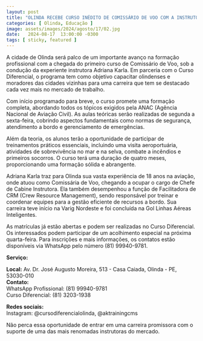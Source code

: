 ```yaml
---
layout: post
title: "OLINDA RECEBE CURSO INÉDITO DE COMISSÁRIO DE VOO COM A INSTRUTORA ADRIANA KARLA"
categories: [ Olinda, Educação ]
image: assets/images/2024/agosto/17/02.jpg
date:   2024-08-17  13:00:00 -0300
tags: [ sticky, featured ]
---
```

A cidade de Olinda será palco de um importante avanço na formação profissional com a chegada do primeiro curso de Comissário de Voo, sob a condução da experiente instrutora Adriana Karla. Em parceria com o Curso Diferencial, o programa tem como objetivo capacitar olindenses e moradores das cidades vizinhas para uma carreira que tem se destacado cada vez mais no mercado de trabalho.

Com início programado para breve, o curso promete uma formação completa, abordando todos os tópicos exigidos pela ANAC (Agência Nacional de Aviação Civil). As aulas teóricas serão realizadas de segunda a sexta-feira, cobrindo aspectos fundamentais como normas de segurança, atendimento a bordo e gerenciamento de emergências. 

Além da teoria, os alunos terão a oportunidade de participar de treinamentos práticos essenciais, incluindo uma visita aeroportuária, atividades de sobrevivência no mar e na selva, combate a incêndios e primeiros socorros. O curso terá uma duração de quatro meses, proporcionando uma formação sólida e abrangente.

Adriana Karla traz para Olinda sua vasta experiência de 18 anos na aviação, onde atuou como Comissária de Voo, chegando a ocupar o cargo de Chefe de Cabine Instrutora. Ela também desempenhou a função de Facilitadora de CRM (Crew Resource Management), sendo responsável por treinar e coordenar equipes para a gestão eficiente de recursos a bordo. Sua carreira teve início na Varig Nordeste e foi concluída na Gol Linhas Aéreas Inteligentes.

As matrículas já estão abertas e podem ser realizadas no Curso Diferencial. Os interessados podem participar de um acolhimento especial na próxima quarta-feira. Para inscrições e mais informações, os contatos estão disponíveis via WhatsApp pelo número (81) 99940-9781.

**Serviço:**

**Local:** Av. Dr. José Augusto Moreira, 513 - Casa Caiada, Olinda - PE, 53030-010  
**Contato:**  
WhatsApp Profissional: (81) 99940-9781  
Curso Diferencial: (81) 3203-1938  

**Redes sociais:**  
Instagram: @cursodiferencialolinda, @aktrainingcms

Não perca essa oportunidade de entrar em uma carreira promissora com o suporte de uma das mais renomadas instrutoras do mercado.